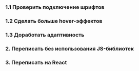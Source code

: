 ### 1.1 Проверить подключение шрифтов
### 1.2 Сделать больше hover-эффектов
### 1.3 Доработать адаптивность
### 2. Переписать без использования JS-библиотек
### 3. Переписать на React
